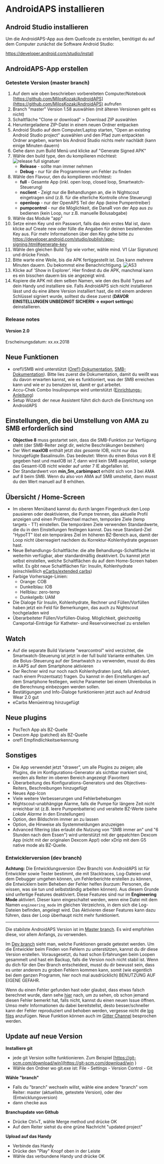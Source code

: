 # AndroidAPS installieren

## Android Studio installieren

Um die AndroidAPS-App aus dem Quellcode zu erstellen, benötigst du auf dem Computer zunächst die Software Android Studio:

https://developer.android.com/studio/install

## AndroidAPS-App erstellen

### Getestete Version (master branch)

1. Auf dem wie oben beschrieben vorbereiteten Computer/Notebook [https://github.com/MilosKozak/AndroidAPS](https://github.com/MilosKozak/AndroidAPS) aufrufen
2. Branch "master" Version 1.58 auswählen (mit älteren Versionen geht es nicht)
3. Schaltfläche "Clone or download" > Download ZIP auswählen
4. Heruntergeladene ZIP-Datei in einem neuen Ordner entpacken
5. Android Studio auf dem Computer/Laptop starten, "Open an existing Android Studio project" auswählen und den Pfad zum entpackten Ordner angeben, warten bis Android Studio nichts mehr nachlädt (kann einige Minuten dauern)
6. Gehe dann zum Build Menü und klicke auf "Generate Signed APK"
7. Wähle den build type, den du kompilieren möchtest:
![release full signatuer](https://user-images.githubusercontent.com/9692866/38299493-8838e38a-37fa-11e8-8c28-3fa6071e7a76.png)
    * **Release** - sollte man immer nehmen
    * **Debug** - nur für die Programmierer um Fehler zu finden
8. Wähle den Flavour, den du kompilieren möchtest:
    * **full** - Gesamte App (inkl. open loop, closed loop, Smartwatch-Steuerung)
    * **nsclient** - Zeigt nur die Behandlungen an, die in Nightscout eingetragen sind (z.B. für die elterliche Kontrolle ohne Steuerung)
    * **openloop** - nur der OpenAPS Teil der App (keine Pumpentreiber)
    * **pumpcontrol** - nur die Möglichkeit, die DanaR von der App aus zu bedienen (kein Loop, nur z.B. manuelle Bolusabgabe)
9. Wähle das Module "app"
10. Setze einen Key und ein Passwort, falls das dein erstes Mal ist, dann klicke auf Create new oder fülle die Angaben für deinen bestehenden Key aus.  Für mehr Informationen über den Key gehe bitte zu https://developer.android.com/studio/publish/app-signing.html#generate-key
11. Wähle den gleichen Build Typ wie vorher, wähle mind. V1 (Jar Signature) und drücke Finish. 
12. Bitte warte eine Weile, bis die APK fertiggestellt ist. Das kann mehrere Minuten dauern. Du bekommst eine Benachrichtigung.
![AS3](https://github.com/MilosKozak/AndroidAPS/wiki/images/androidstudio3.png)
13. Klicke auf 'Show in Explorer'. Hier findest du die APK, manchmal kann es ein bisschen dauern bis sie angezeigt wird.
14. Kopiere die APK mit dem selben Namen, wie den des Build Types auf dein Handy und installiere sie. Falls AndroidAPS sich nicht installieren lässt und du eine ältere Version installiert hast, die mit einem anderen Schlüssel signiert wurde, solltest du diese zuerst (**DAVOR EINSTELLUNGEN UNBEDINGT SICHERN -> export settings**) deinstallieren.

### Release notes

#### Version 2.0

Erscheinungsdatum: xx.xx.2018

**Neue Funktionen**
------------------
* oref1/SMB wird unterstützt ([Oref1-Dokumentation](http://androidaps.readthedocs.io/en/latest/DE/konfigurations-generator.html#sensitivitat-oref1), [SMB-Dokumentation](http://androidaps.readthedocs.io/en/latest/DE/konfigurations-generator.html#smb)). Bitte lies zuerst die Dokumentation, damit du weißt was du davon erwarten kannst, wie es funktioniert, was der SMB erreichen kann und wie er zu benutzen ist, damit er gut arbeitet.
* Accu-Chek Combo Insulinpumpe wird unterstützt ([Einrichtungs-Anleitung](http://androidaps.readthedocs.io/en/latest/DE/einstellungen.html#akku-chek-combo))
* Setup Wizard: der neue Assistent führt dich durch die Einrichtung von AndroidAPS 

**Einstellungen, die bei Umstellung von AMA zu SMB erforderlich sind**
-------------------------------------------------
* **Objective 8** muss gestartet sein, dass die SMB-Funktion zur Verfügung steht (der SMB-Reiter zeigt dir, welche Beschräkungen bestehen)
* Der Wert **maxIOB** enthält jetzt _das gesamte_ IOB, nicht nur das hinzugefügte Basalinsulin. Das bedeutet: Wenn du einen Bolus von 8 IE gegeben hast und maxIOB ist 7, dann wird kein SMB ausgelöst, solange das Gesamt-IOB nicht wieder auf unter 7 IE abgefallen ist.
* Der Standardwert von **min_5m_carbimpact** erhöht sich von 3 bei AMA auf 8 beim SMB. Wenn du also von AMA auf SMB umstellst, dann musst du den Wert manuell auf 8 erhöhen.

**Übersicht / Home-Screen**
------------
* Im oberen Menüband kannst du durch langen Fingerdruck den Loop pausieren oder deaktivieren, die Pumpe trennen, das aktuelle Profil anzeigen und einen Profilwechsel machen, temporäre Ziele (temp targets - TT) einstellen. Die temporären Ziele verwenden Standardwerte, die du in den Einstellungen festlegen kannst. Das neue Standard-Ziel "HypoTT" löst ein temporäres Ziel im höheren BZ-Bereich aus, damit der Loop nicht überreagiert nachdem du Korrektur-Kohlenhydrate gegessen hast.
* Neue Behandlungs-Schaltfläche: die alte Behandlungs-Schaltfläche ist weiterhin verfügbar, aber standardmäßig deaktiviert. Du kannst jetzt selbst einstellen, welche Schaltflächen du auf dem Home-Screen haben willst. Es gibt neue Schaltflächen für: Insulin, Kohlenhydrate (einschließlich [eCarbs/extended carbs](http://androidaps.readthedocs.io/en/latest/EN/Usage/Extended-Carbs.html))
* Farbige Vorhersage-Linien:
  * Orange: COB
  * Dunkelblau: IOB
  * Hellblau: zero-temp
  * Dunkelgelb: UAM
* Die Dialoge für Insulin, Kohlenhydrate, Rechner und Füllen/Vorfüllen haben jetzt ein Feld für Bemerkungen, das auch zu Nightscout hochgeladen wird
* Überarbeiteter Füllen/Vorfüllen-Dialog. Möglichkeit, gleichzeitig Careportal-Einträge für Katheter- und Reservoirwechsel zu erstellen

**Watch**
-----
* Auf die separate Build Variante "wearcontrol" wird verzichtet, die Smartwatch-Steuerung ist jetzt in der full build Variante enthalten. Um die Bolus-Steuerung auf der Smartwatch zu verwenden, musst du dies in AAPS auf dem Smartphone aktivieren
* Der Rechner wird nur noch nach Kohlenhydraten (und, falls aktiviert, nach einem Prozentsatz) fragen. Du kannst in den Einstellungen auf dem Smartphone festlegen, welche Parameter bei einem Uhrenbolus in die Berechnung einbezogen werden sollen.
* Bestätigungen und Info-Dialoge funktionieren jetzt auch auf Android Wear 2.0 gut
* eCarbs Menüeintrag hinzugefügt

**Neue plugins**
-----------
* PocTech App als BZ-Quelle
* Dexcom App (patched) als BZ-Quelle
* oref1 Empfindlichkeitserkennung

**Sonstiges**
----
* Die App verwendet jetzt "drawer", um alle Plugins zu zeigen; alle Plugins, die im Konfigurations-Generator als sichtbar markiert sind, werden als Reiter im oberen Bereich angezeigt (Favoriten)
* Überarbeitung des Konfigurations-Generators und des Objectives-Reiters, Beschreibungen hinzugefügt
* Neues App-Icon
* Viele weitere Verbesserungen und Fehlerbehebungen
* Nightscout-unabhängige Alarme, falls die Pumpe für längere Zeit nicht erreichbar ist (z.B. leere Pumpenbatterie) und veraltete BZ-Werte (siehe _Lokale Alarme_ in den Einstellungen)
* Option, den Bildschrim immer an zu lassen
* Option, die Hinweise als Systemmeldungen anzuzeigen
* Advanced filtering (das erlaubt die Nutzung von "SMB immer an" und "6 Stunden nach dem Essen") wird unterstützt mit der gepatchten Dexcom App (nicht mit der originalen Dexcom App!) oder xDrip mit dem  G5 native mode als BZ-Quelle.

### Entwicklerversion (dev branch)

**Achtung:** Die Entwicklungsversion (Dev Branch) von AndroidAPS ist für Entwickler sowie Tester bestimmt, die mit Stacktraces, Log-Dateien und dem Debugger umgehen können, um Fehlerberichte erstellen zu können, die Entwicklern beim Beheben der Fehler helfen (kurzum: Personen, die wissen, was sie tun und selbstständig arbeiten können). Aus diesem Grunde sind unfertige Features deaktiviert. Diese Features sind nur im **Engineering Mode** aktiviert. Dieser kann eingeschaltet werden, wenn eine Datei mit dem Namen `engineering_mode` im gleichen Verzeichnis, in dem sich die Log-Dateien befinden, angelegt wird. Das Aktivieren dieser Features kann dazu führen, dass der Loop überhaupt nicht mehr funktioniert.
***

Die stabilste AndroidAPS Version ist im [Master branch](https://github.com/MilosKozak/AndroidAPS/tree/master). Es wird empfohlen diese, vor allem Anfangs, zu verwenden.

Im [Dev branch](https://github.com/MilosKozak/AndroidAPS/tree/dev) sieht man, welche Funktionen gerade getestet werden. Um die Entwickler beim Finden von Fehlern zu unterstützen, kannst du dir diese Version erstellen. Vorausgesetzt, du hast schon Erfahrungen beim Loopen gesammelt und hast ein Backup, falls die Version noch nicht stabil ist. Wenn du dich für den Dev Branch entscheidest, musst du dir bewusst sein, dass es unter anderem zu groben Fehlern kommen kann, somit (wie eigentlich bei dem ganzen Programm, hier noch mal ausdrücklich) BENUTZUNG AUF EIGENE GEFAHR.  

Wenn du einen Fehler gefunden hast oder glaubst, dass etwas falsch berechnet wurde, dann sehe [hier](https://github.com/MilosKozak/AndroidAPS/issues) nach, um zu sehen, ob schon jemand diesen Fehler bemerkt hat, falls nicht, kannst du einen neuen Issue öffnen. Umso mehr Informationen du dabei bereitstellst, desto besser/schneller kann der Fehler reproduziert und behoben werden, vergesse nicht die [log files](https://github.com/MilosKozak/AndroidAPS/wiki/Logfiles-erhalten_de) anzufügen. Neue Funktion können auch im [Gitter Channel](https://gitter.im/MilosKozak/AndroidAPS) besprochen werden.

## Update auf neue Version

**Installiere git**

* jede git Version sollte funktionieren. Zum Beispiel [https://git-scm.com/download/win](https://git-scm.com/download/win )
* Wähle den Ordner wo git.exe ist: File - Settings - Version Control - Git

**Wähle "branch"**

* Falls du "branch" wechseln willst, wähle eine andere "branch" vom Reiter: master (aktuellste, getestete Version), oder dev (Entwicklungsversion)
* dann checke aus

**Branchupdate von Github**

* Drücke Ctrl+T, wähle Merge method und drücke OK
* Auf dem Reiter siehst du eine grüne Nachricht "updated project"

**Upload auf das Handy**

* Verbinde das Handy
* Drücke den "Play" Knopf oben in der Leiste
* Wähle das verbundene Handy und drücke OK
